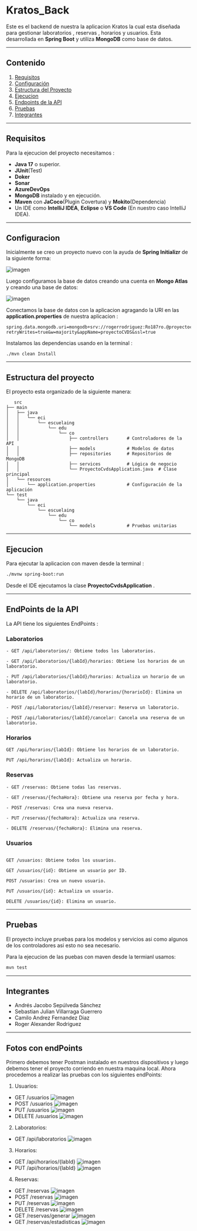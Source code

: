 # Kratos_Back
Este es el backend de nuestra la aplicacion Kratos la cual esta diseñada para gestionar laboratorios , reservas , horarios y usuarios.
Esta desarrollada en **Spring Boot** y utiliza **MongoDB** como base de datos.

---

## **Contenido**
1. [Requisitos](#requisitos)
2. [Configuración](#configuración)
4. [Estructura del Proyecto](#estructura-del-proyecto)
5. [Ejecucion](#ejecucion)
5. [Endpoints de la API](#endpoints-de-la-api)
6. [Pruebas](#pruebas)
7. [Integrantes](#integrantes)
---
## **Requisitos**

Para la ejecucion del proyecto necesitamos :

- **Java 17** o superior.
- **JUnit**(Test)
- **Doker** 
- **Sonar**
- **AzureDevOps**
- **MongoDB** instalado y en ejecución.
- **Maven** con **JaCoco**(Plugin Covertura) y **Mokito**(Dependencia)
- Un IDE como **IntelliJ IDEA**, **Eclipse** o **VS Code** (En nuestro caso IntelliJ IDEA).
---
## **Configuracion**

Inicialmente se creo un proyecto nuevo con la ayuda de **Spring Initializr** de la siguiente forma:

![imagen](https://github.com/CamiloFdez/Kratos_Back/blob/00457606c63bdb7529390a6f99fc6033661faaad/assets/SpringInitializr.png )

Luego configuramos la base de datos creando una cuenta en **Mongo Atlas** y creando una base de datos:

![imagen](https://github.com/CamiloFdez/Kratos_Back/blob/00457606c63bdb7529390a6f99fc6033661faaad/assets/MongoAtlas.png)

Conectamos la base de datos con la aplicacion agragando la URI en las **application.properties** de nuestra aplicacion :

```Spring
spring.data.mongodb.uri=mongodb+srv://rogerrodriguez:Ro187ro.@proyectocvds.g9f0x.mongodb.net/sample_mflix?retryWrites=true&w=majority&appName=proyectoCVDS&ssl=true
```
Instalamos las dependencias usando en la terminal  :

```text
./mvn clean Install
```

---

## **Estructura del proyecto**

El proyecto esta organizado de la siguiente manera:

```text
   src
├── main
│   ├── java
│   │   └── eci
│   │       └── escuelaing
│   │           └── edu
│   │               └── co
│   │                   ├── controllers       # Controladores de la API
│   │                   ├── models            # Modelos de datos
│   │                   ├── repositories      # Repositorios de MongoDB
│   │                   ├── services          # Lógica de negocio
│   │                   └── ProyectoCvdsApplication.java  # Clase principal
│   └── resources
│       └── application.properties            # Configuración de la aplicación
└── test
    └── java
        └── eci
            └── escuelaing
                └── edu
                    └── co
                        └── models            # Pruebas unitarias
```
---
## **Ejecucion**

Para ejecutar la aplicacion con maven desde la terminal :
```txt
./mvnw spring-boot:run

```
Desde el IDE ejecutamos la clase **ProyectoCvdsApplication** .

---

## **EndPoints de la API**

La API tiene los siguientes EndPoints :

### Laboratorios

```
- GET /api/laboratorios/: Obtiene todos los laboratorios.

- GET /api/laboratorios/{labId}/horarios: Obtiene los horarios de un laboratorio.

- PUT /api/laboratorios/{labId}/horarios: Actualiza un horario de un laboratorio.

- DELETE /api/laboratorios/{labId}/horarios/{horarioId}: Elimina un horario de un laboratorio.

- POST /api/laboratorios/{labId}/reservar: Reserva un laboratorio.

- POST /api/laboratorios/{labId}/cancelar: Cancela una reserva de un laboratorio. 
```

### Horarios

```
GET /api/horarios/{labId}: Obtiene los horarios de un laboratorio.

PUT /api/horarios/{labId}: Actualiza un horario.
```

### Reservas

```
- GET /reservas: Obtiene todas las reservas.

- GET /reservas/{fechaHora}: Obtiene una reserva por fecha y hora.

- POST /reservas: Crea una nueva reserva.

- PUT /reservas/{fechaHora}: Actualiza una reserva.

- DELETE /reservas/{fechaHora}: Elimina una reserva.
```

### Usuarios
```

GET /usuarios: Obtiene todos los usuarios.

GET /usuarios/{id}: Obtiene un usuario por ID.

POST /usuarios: Crea un nuevo usuario.

PUT /usuarios/{id}: Actualiza un usuario.

DELETE /usuarios/{id}: Elimina un usuario.
```

---

## **Pruebas**
El proyecto incluye pruebas para los modelos y servicios asi como algunos de los controladores asi esto no sea necesario.

Para la ejecucion de las puebas con maven desde la termianl usamos:

```cmd
mvn test 
```

---
## **Integrantes**

 - Andrés Jacobo Sepúlveda Sánchez
 - Sebastian Julian Villarraga Guerrero
 - Camilo Andrez Fernandez Diaz
 - Roger Alexander Rodriguez
---

## **Fotos con endPoints**
Primero debemos tener Postman instalado en nuestros dispositivos y luego debemos tener el proyecto corriendo en nuestra maquina local.
Ahora procedemos a realizar las pruebas con los siguientes endPoints:

1. Usuarios:
- GET /usuarios
![imagen](https://github.com/CamiloFdez/Kratos_Back/blob/main/assets/Usuariosget.png)
- POST /usuarios
![imagen](https://github.com/CamiloFdez/Kratos_Back/blob/main/assets/Usuariospost.png)
- PUT /usuarios
![imagen](https://github.com/CamiloFdez/Kratos_Back/blob/main/assets/Usuariosput.png)
- DELETE /usuarios
![imagen](https://github.com/CamiloFdez/Kratos_Back/blob/main/assets/Usuariosdelete.png)

2. Laboratorios:
- GET /api/laboratorios
![imagen](https://github.com/CamiloFdez/Kratos_Back/blob/main/assets/Labsget.png)

3. Horarios:
- GET /api/horarios/{labId}
![imagen](https://github.com/CamiloFdez/Kratos_Back/blob/main/assets/Horariosget.png)
- PUT /api/horarios/{labId}
![imagen](https://github.com/CamiloFdez/Kratos_Back/blob/main/assets/Horariosput.png)

4. Reservas:
- GET /reservas 
![imagen](https://github.com/CamiloFdez/Kratos_Back/blob/main/assets/Reservaget.png)
- POST /reservas
![imagen](https://github.com/CamiloFdez/Kratos_Back/blob/main/assets/Reservapost.png)
- PUT /reservas
![imagen](https://github.com/CamiloFdez/Kratos_Back/blob/main/assets/Reservaput.png)
- DELETE /reservas
![imagen](https://github.com/CamiloFdez/Kratos_Back/blob/main/assets/Reservadelete.png)
- GET /reservas/generar
![imagen](https://github.com/CamiloFdez/Kratos_Back/blob/main/assets/Reservagenerar.png)
- GET /reservas/estadisticas
![imagen](https://github.com/CamiloFdez/Kratos_Back/blob/main/assets/Reservaestadistica.png)